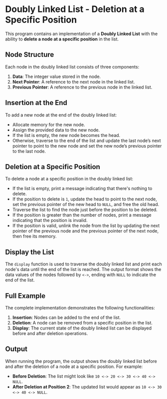 # Doubly Linked List - Deletion at a Specific Position

This program contains an implementation of a **Doubly Linked List** with the ability to **delete a node at a specific position** in the list.

## Node Structure

Each node in the doubly linked list consists of three components:
1. **Data**: The integer value stored in the node.
2. **Next Pointer**: A reference to the next node in the linked list.
3. **Previous Pointer**: A reference to the previous node in the linked list.

## Insertion at the End

To add a new node at the end of the doubly linked list:
- Allocate memory for the new node.
- Assign the provided data to the new node.
- If the list is empty, the new node becomes the head.
- Otherwise, traverse to the end of the list and update the last node’s next pointer to point to the new node and set the new node’s previous pointer to the last node.

## Deletion at a Specific Position

To delete a node at a specific position in the doubly linked list:
- If the list is empty, print a message indicating that there's nothing to delete.
- If the position to delete is `1`, update the head to point to the next node, set the previous pointer of the new head to `NULL`, and free the old head.
- Traverse the list to find the node just before the position to be deleted.
- If the position is greater than the number of nodes, print a message indicating that the position is invalid.
- If the position is valid, unlink the node from the list by updating the next pointer of the previous node and the previous pointer of the next node, then free its memory.

## Display the List

The `display` function is used to traverse the doubly linked list and print each node's data until the end of the list is reached. The output format shows the data values of the nodes followed by `<->`, ending with `NULL` to indicate the end of the list.

## Full Example

The complete implementation demonstrates the following functionalities:
1. **Insertion**: Nodes can be added to the end of the list.
2. **Deletion**: A node can be removed from a specific position in the list.
3. **Display**: The current state of the doubly linked list can be displayed before and after deletion operations.

## Output

When running the program, the output shows the doubly linked list before and after the deletion of a node at a specific position. For example:

- **Before Deletion**: The list might look like `10 <-> 20 <-> 30 <-> 40 <-> NULL`.
- **After Deletion at Position 2**: The updated list would appear as `10 <-> 30 <-> 40 <-> NULL`.

